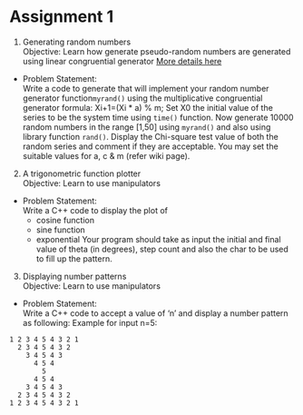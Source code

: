 # Assignment 1 

1. Generating random numbers  
Objective: Learn how generate pseudo-random numbers are generated using linear congruential generator 
[More details here](https://en.wikipedia.org/wiki/Linear_congruential_generator)
- Problem Statement:  
Write a code to generate that will implement your random number generator function```myrand()``` using the multiplicative congruential generator formula: Xi+1=(Xi * a) % m;
Set X0 the initial value of the series to be the system time using ```time()``` function.
Now generate 10000 random numbers in the range [1,50] using ```myrand()``` and also using library function ```rand()```. Display the Chi-square test value of both the random series and comment if they are acceptable. You may set the suitable values for a, c & m (refer wiki page).

2. A trigonometric function plotter  
Objective: Learn to use manipulators
- Problem Statement:  
Write a C++ code to display the plot of 
  - cosine function
  -	sine function
  -	exponential
Your program should take as input the initial and final value of theta (in degrees), step count and also the char to be used to fill up the pattern.


3. Displaying number patterns  
Objective: Learn to use manipulators
- Problem Statement:  
Write a C++ code to accept a value of ‘n’ and display a number pattern as following:
Example for input n=5:
```
1 2 3 4 5 4 3 2 1  
  2 3 4 5 4 3 2   
    3 4 5 4 3    
      4 5 4     
        5       
      4 5 4     
    3 4 5 4 3    
  2 3 4 5 4 3 2   
1 2 3 4 5 4 3 2 1  
```